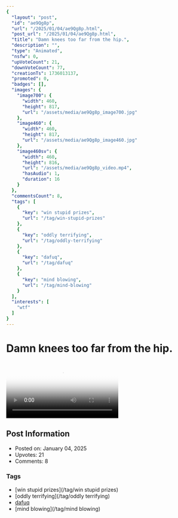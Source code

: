 ```yaml
---
{
  "layout": "post",
  "id": "ae9Qg8p",
  "url": "/2025/01/04/ae9Qg8p.html",
  "post_url": "/2025/01/04/ae9Qg8p.html",
  "title": "Damn knees too far from the hip.",
  "description": "",
  "type": "Animated",
  "nsfw": 0,
  "upVoteCount": 21,
  "downVoteCount": 77,
  "creationTs": 1736013137,
  "promoted": 0,
  "badges": [],
  "images": {
    "image700": {
      "width": 460,
      "height": 817,
      "url": "/assets/media/ae9Qg8p_image700.jpg"
    },
    "image460": {
      "width": 460,
      "height": 817,
      "url": "/assets/media/ae9Qg8p_image460.jpg"
    },
    "image460sv": {
      "width": 460,
      "height": 816,
      "url": "/assets/media/ae9Qg8p_video.mp4",
      "hasAudio": 1,
      "duration": 16
    }
  },
  "commentsCount": 8,
  "tags": [
    {
      "key": "win stupid prizes",
      "url": "/tag/win-stupid-prizes"
    },
    {
      "key": "oddly terrifying",
      "url": "/tag/oddly-terrifying"
    },
    {
      "key": "dafuq",
      "url": "/tag/dafuq"
    },
    {
      "key": "mind blowing",
      "url": "/tag/mind-blowing"
    }
  ],
  "interests": [
    "wtf"
  ]
}
---
```


# Damn knees too far from the hip.

<video controls playsinline loop poster="/assets/media/ae9Qg8p_image460.jpg">
  <source src="/assets/media/ae9Qg8p_video.mp4" type="video/mp4">
  Your browser does not support the video tag.
</video>

## Post Information

- Posted on: January 04, 2025
- Upvotes: 21
- Comments: 8

### Tags

- [win stupid prizes](/tag/win stupid prizes)
- [oddly terrifying](/tag/oddly terrifying)
- [dafuq](/tag/dafuq)
- [mind blowing](/tag/mind blowing)
